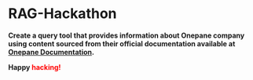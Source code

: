 # RAG-Hackathon

<B>Create a query tool that provides information about Onepane company using content sourced from their official documentation available at <a href = "https://www.onepane.ai/docs/en/articles/8683318-about-us">Onepane Documentation</a>.<B>





<p>
  Happy <span style="color: #FF0000;">hacking!</span>
</p>





